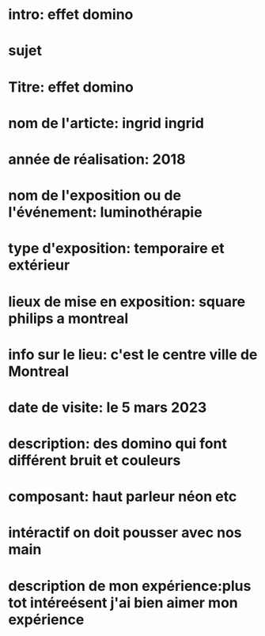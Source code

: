 # intro: effet domino
# sujet
# Titre: effet domino
# nom de l'articte: ingrid ingrid
# année de réalisation: 2018
# nom de l'exposition ou de l'événement: luminothérapie
# type d'exposition: temporaire et extérieur
# lieux de mise en exposition: square philips a montreal
# info sur le lieu: c'est le centre ville de Montreal
# date de visite: le 5 mars 2023
# description: des domino qui font différent bruit et couleurs
# composant: haut parleur néon etc
# intéractif on doit pousser avec nos main
# description de mon expérience:plus tot intéreésent j'ai bien aimer mon expérience


